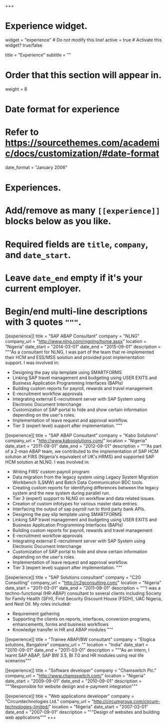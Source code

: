 +++
# Experience widget.
widget = "experience"  # Do not modify this line!
active = true  # Activate this widget? true/false

title = "Experience"
subtitle = ""

# Order that this section will appear in.
weight = 8

# Date format for experience
#   Refer to https://sourcethemes.com/academic/docs/customization/#date-format
date_format = "January 2006"

# Experiences.
#   Add/remove as many `[[experience]]` blocks below as you like.
#   Required fields are `title`, `company`, and `date_start`.
#   Leave `date_end` empty if it's your current employer.
#   Begin/end multi-line descriptions with 3 quotes `"""`.
[[experience]]
  title = "SAP ABAP Consultant"
  company = "NLNG"
  company_url = "http://www.nlng.com/nignlng/home.aspx"
  location = "Nigeria"
  date_start = "2014-03-01"
  date_end = "2015-09-01"
  description = """As a consultant for NLNG, I was part of the team that re-implemented their HCM and ESS/MSS solution and provided post implementation support.
 I was involved in:
 
  * Designing the pay slip template using SMARTFORMS
  * Linking SAP travel management and budgeting using USER EXITS and Business Application Programming Interfaces (BAPIs) 
  * Building custom reports for payroll, rewards and travel management
  * E-recruitment workflow approvals
  * Integrating external E-recruitment server with SAP System using Electronic Document Interchange
  * Customization of SAP portal to hide and show certain information depending on the user's roles.
  * Implementation of leave request and approval workflow.
  * Tier 3 (expert level) support after implementation.
 """

[[experience]]
  title = "SAP ABAP Consultant"
  company = "Kabo Solutions"
  company_url = "http://www.kabosolutions.com/"
  location = "Nigeria"
  date_start = "2011-09-01"
  date_end = "2012-09-01"
  description = """As part of a 2-man ABAP team, we contributed to the implementation of SAP HCM solution at FIRS (Nigeria's equivalent of UK's HRMS) and supported SAP HCM solution at NLNG.
 I was involved in:

  * Writing FIRS' custom payroll program
  * Data migration from the legacy system using Legacy System Migration Workbench (LSMW) and Batch Data Communication BDC tools.
  * Creating custom reports for identifying differences between the legacy system and the new system during parallel run.
  * Tier 3 (expert) support to NLNG on workflow and data related issues.
  * Creation of custom infotypes for various master data entries.
  * Interfacing the output of sap payroll run to third party bank APIs.
  * Designing the pay slip template using SMARTFORMS
  * Linking SAP travel management and budgeting using USER EXITS and Business Application Programming Interfaces (BAPIs) 
  * Building custom reports for payroll, rewards and travel management
  * E-recruitment workflow approvals
  * Integrating external E-recruitment server with SAP System using Electronic Document Interchange
  * Customization of SAP portal to hide and show certain information depending on the user's roles.
  * Implementation of leave request and approval workflow.
  * Tier 3 (expert level) support after implementation.
  """

[[experience]]
  title = "SAP Solutions consultant"
  company = "C2G Consulting"
  company_url = "http://c2gconsulting.com/"
  location = "Nigeria"
  date_start = "2011-03-01"
  date_end = "2011-09-01"
  description = """I was a techno-functional (HR-ABAP) consultant to several clients including Society for Family Health (SFH), First Security Discount House (FSDH), UAC Nigeria, and Nest Oil.
 My roles included:
 
 * Requirement gathering 
 * Supporting the clients on reports, interfaces, conversion programs, enhancements, forms and business workflows
 * Knowledge transfer in HR and ABAP modules
  """
  
 [[experience]]
  title = "Trainee ABAP/BW consultant"
  company = "Elogica solutions, Bangalore"
  company_url = ""
  location = "India"
  date_start = "2010-09-01"
  date_end = "2011-03-01"
  description = """As an intern, I learnt SAP ABAP, SAP BW 3.5, BI 7.0 and HR modules using real life scenarios"""
 
 [[experience]]
  title = "Software developer"
  company = "Chamswitch Plc."
  company_url = "http://www.chamsswitch.com/"
  location = "Nigeria"
  date_start = "2009-09-01"
  date_end = "2010-09-01"
  description = """Responsible for website design and e-payment integration"""
  
 [[experience]]
  title = "Web applications developer"
  company = "Circumtechnologies Ltd."
  company_url = "http://circumgroup.com/circum-technologies-limited/"
  location = "Nigeria"
  date_start = "2007-03-01"
  date_end = "2007-09-01"
  description = """Design of websites and building web applications"""
+++
